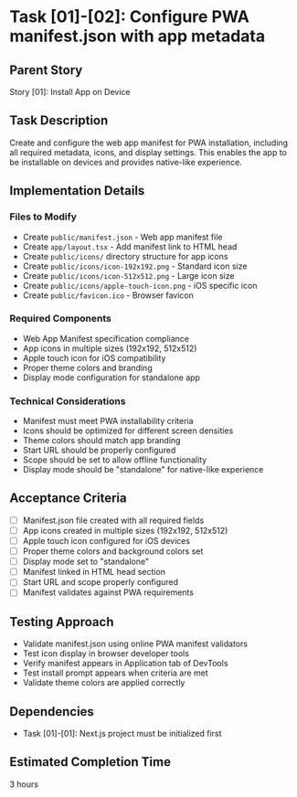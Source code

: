 # Task [01]-[02]: Configure PWA manifest.json with app metadata

## Parent Story

Story [01]: Install App on Device

## Task Description

Create and configure the web app manifest for PWA installation, including all required metadata,
icons, and display settings. This enables the app to be installable on devices and provides
native-like experience.

## Implementation Details

### Files to Modify

- Create `public/manifest.json` - Web app manifest file
- Create `app/layout.tsx` - Add manifest link to HTML head
- Create `public/icons/` directory structure for app icons
- Create `public/icons/icon-192x192.png` - Standard icon size
- Create `public/icons/icon-512x512.png` - Large icon size
- Create `public/icons/apple-touch-icon.png` - iOS specific icon
- Create `public/favicon.ico` - Browser favicon

### Required Components

- Web App Manifest specification compliance
- App icons in multiple sizes (192x192, 512x512)
- Apple touch icon for iOS compatibility
- Proper theme colors and branding
- Display mode configuration for standalone app

### Technical Considerations

- Manifest must meet PWA installability criteria
- Icons should be optimized for different screen densities
- Theme colors should match app branding
- Start URL should be properly configured
- Scope should be set to allow offline functionality
- Display mode should be "standalone" for native-like experience

## Acceptance Criteria

- [ ] Manifest.json file created with all required fields
- [ ] App icons created in multiple sizes (192x192, 512x512)
- [ ] Apple touch icon configured for iOS devices
- [ ] Proper theme colors and background colors set
- [ ] Display mode set to "standalone"
- [ ] Manifest linked in HTML head section
- [ ] Start URL and scope properly configured
- [ ] Manifest validates against PWA requirements

## Testing Approach

- Validate manifest.json using online PWA manifest validators
- Test icon display in browser developer tools
- Verify manifest appears in Application tab of DevTools
- Test install prompt appears when criteria are met
- Validate theme colors are applied correctly

## Dependencies

- Task [01]-[01]: Next.js project must be initialized first

## Estimated Completion Time

3 hours
